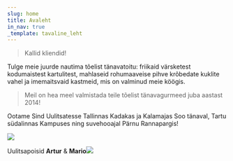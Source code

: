 ```yaml
---
slug: home
title: Avaleht
in_nav: true
_template: tavaline_leht
---
```


> Kallid kliendid!

Tulge meie juurde nautima tõelist tänavatoitu: friikaid värsketest kodumaistest kartulitest, mahlaseid rohumaaveise pihve krõbedate kuklite vahel ja imemaitsvaid kastmeid, mis on valminud meie köögis.

> Meil on hea meel valmistada teile tõelist tänavagurmeed juba aastast 2014!

Ootame Sind Uulitsatesse Tallinnas Kadakas ja Kalamajas Soo tänaval, Tartu südalinnas Kampuses ning suvehooajal Pärnu Rannapargis!

![](/uploadsuploads/uulitsapoisid.png)

Uulitsapoisid **Artur** & **Mario**![](/uploads/uploads/uulitsapoisid.png)
